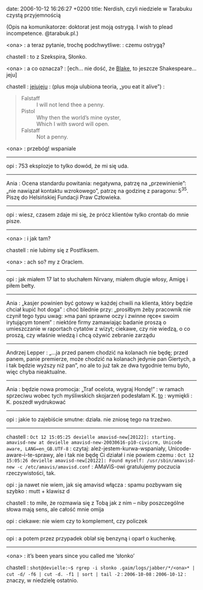 date: 2006-10-12 16:26:27 +0200
title: Nerdish, czyli niedziele w Tarabuku czystą przyjemnością

(Opis na komunikatorze: doktorat jest moją ostrygą. I wish to plead incompetence. @tarabuk.pl.)

&lt;ona&gt;
: a teraz pytanie, trochę podchwytliwe:
: czemu ostrygą?

chastell
: to z Szekspira, Słonko.

&lt;ona&gt;
: a co oznacza?
: [ech… nie dość, że [Blake](1064583669 '(troglodytą być)'), to jeszcze Shakespeare… jeju]

chastell
: [jejujeju](http://www.phrases.org.uk/bulletin_board/7/messages/121.html 'The Phrase Finder')
: (plus moja ulubiona teoria, „you eat it alive”)
: <blockquote lang='en'><dl><dt>Falstaff</dt><dd>I will not lend thee a penny.</dd><dt>Pistol</dt><dd>Why then the world’s mine oyster,</dd><dd>Which I with sword will open.</dd><dt>Falstaff</dt><dd>Not a penny.</dd></dl></blockquote>

&lt;ona&gt;
: przebóg! wspaniale

---

opi
: 753 eksplozje to tylko dowód, że mi się uda.

---

Ania
: Ocena standardu powitania: negatywna, patrzę na „przewinienie”: „nie nawiązał kontaktu wzrokowego”, patrzę na godzinę z paragonu: 5<sup>35</sup>. Piszę do Helsińskiej Fundacji Praw Człowieka.

---

opi
: wiesz, czasem zdaje mi się, że prócz klientów tylko crontab do mnie pisze.

---

&lt;ona&gt;
: i jak tam?

chastell
: nie lubimy się z Postfiksem.

&lt;ona&gt;
: ach so? my z Oraclem.

---

opi
: jak miałem 17 lat to słuchałem Nirvany, miałem długie włosy, Amigę i piłem bełty.

---

Ania
: „kasjer powinien być gotowy w każdej chwili na klienta, który będzie chciał kupić hot doga”
: choć blednie przy: „prosiłbym żeby pracownik nie czynił tego typu uwag: »ma pani sprawne oczy i zwinne ręce« swoim irytującym tonem”
: niektóre firmy zamawiając badanie proszą o umieszczanie w raportach cytatów z wizyt; ciekawe, czy nie wiedzą, o co proszą, czy właśnie wiedzą i chcą ożywić zebranie zarządu

---

Andrzej Lepper
: „…ja przed panem chodzić na kolanach nie będę; przed panem, panie premierze, może chodzić na kolanach jedynie pan Giertych, a i tak będzie wyższy niż pan”, no ale to już tak ze dwa tygodnie temu było, więc chyba nieaktualne.

---

Ania
: będzie nowa promocja: „Traf ocelota, wygraj Hondę!”
: w ramach sprzeciwu wobec tych myśliwskich skojarzeń podesłałam K. [to](wycinki/ocelot.jpg 'o, celot.')
: wymiękli
: K. poszedł wydrukować

---

opi
: jakie to zajebiście smutne: działa. nie zniosę tego na trzeźwo.

---

chastell
: `Oct 12 15:05:25 devielle amavisd-new[20122]: starting.  amavisd-new at devielle amavisd-new-20030616-p10-civicrm, Unicode aware, LANG=en_GB.UTF-8`
: czytaj: ależ-jestem-kurwa-wspaniały, Unicode-aware-i-te-sprawy, ale i tak nie będę Ci działał i nie powiem czemu
: `Oct 12 15:05:26 devielle amavisd-new[20122]: Found myself: /usr/sbin/amavisd-new -c /etc/amavis/amavisd.conf`
: AMaViS-owi gratulujemy poczucia rzeczywistości, tak.

opi
: ja nawet nie wiem, jak się amavisd włącza
: spamu pozbywam się szybko
: mutt + klawisz d

chastell
: to miłe, że rozmawia się z Tobą jak z nim – niby poszczególne słowa mają sens, ale całość mnie omija

opi
: ciekawe: nie wiem czy to komplement, czy policzek

---

opi
: a potem przez przypadek oblał się benzyną i oparł o kuchenkę.

---

&lt;ona&gt;
: it’s been years since you called me ‘słonko’

chastell
: `shot@devielle:~$ rgrep -i słonko .gaim/logs/jabber/*/<ona>* | cut -d/ -f6 | cut -d. -f1 | sort | tail -2`
: `2006-10-08`
: `2006-10-12`
: znaczy, w niedzielę ostatnio.
